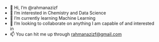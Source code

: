 - 👋 Hi, I’m @rahmanazizf
- 👀 I’m interested in Chemistry and Data Science
- 🌱 I’m currently learning Machine Learning
- 💞️ I’m looking to collaborate on anything I am capable of and interested in
- 📫 You can hit me up through rahmanazizf@gmail.com

<!---
rahmanazizf/rahmanazizf is a ✨ special ✨ repository because its `README.md` (this file) appears on your GitHub profile.
You can click the Preview link to take a look at your changes.
--->
